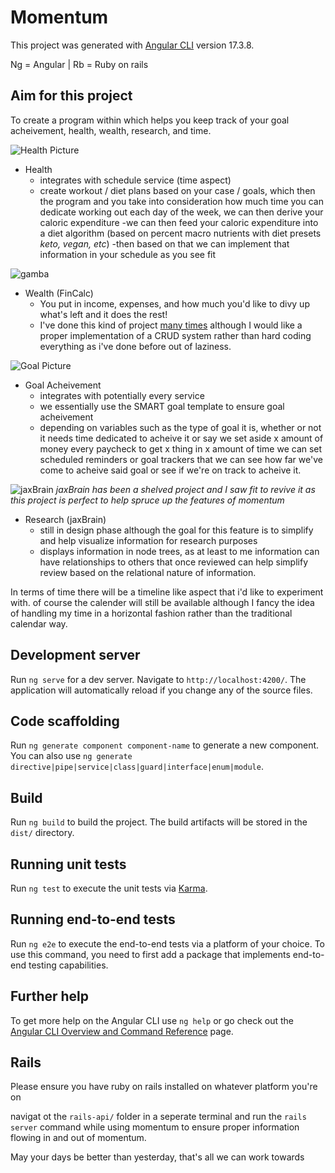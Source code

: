 # Momentum

This project was generated with [Angular CLI](https://github.com/angular/angular-cli) version 17.3.8.

Ng = Angular | Rb = Ruby on rails

## Aim for this project

To create a program within which helps you keep track of your goal acheivement, health, wealth, research, and time.

![Health Picture](https://peggyosterkamp.com/wp-content/uploads/2014/04/Golden-Proportion-da-Vinci_02.jpg)

- Health 
	- integrates with schedule service (time aspect)
	- create workout / diet plans based on your case / goals, which then the program and you take into consideration how much time you can dedicate working out each day of the week, we can then derive your caloric expenditure
	-we can then feed your caloric expenditure into a diet algorithm (based on percent macro nutrients with diet presets *keto, vegan, etc*)
	-then based on that we can implement that information in your schedule as you see fit

![gamba](https://c.tenor.com/YXMkqSh7Y4gAAAAC/tenor.gif)

- Wealth (FinCalc)
	- You put in income, expenses, and how much you'd like to divy up what's left and it does the rest!
	- I've done this kind of project [many times](https://github.com/wgauss/FinCalc) although I would like a proper implementation of a CRUD system rather than hard coding everything as i've done before out of laziness.


![Goal Picture](https://www.fossilconsulting.com/wp-content/uploads/2021/10/SMART-Graphic.png)

- Goal Acheivement
	- integrates with potentially every service
	- we essentially use the SMART goal template to ensure goal acheivement
	- depending on variables such as the type of goal it is, whether or not it needs time dedicated to acheive it or say we set aside x amount of money every paycheck to get x thing in x amount of time we can set scheduled reminders or goal trackers that we can see how far we've come to acheive said goal or see if we're on track to acheive it. 


![jaxBrain](https://images-ext-1.discordapp.net/external/etlizmJzNqsyLdcL9wRKGQSihAnUd9N08cAIXOj4KEI/https/i.imgur.com/FZFH9m0.png?format=webp&quality=lossless)
*jaxBrain has been a shelved project and I saw fit to revive it as this project is perfect to help spruce up the features of momentum*

- Research (jaxBrain)
	- still in design phase although the goal for this feature is to simplify and help visualize information for research purposes
	- displays information in node trees, as at least to me information can have relationships to others that once reviewed can help simplify review based on the relational nature of information.

In terms of time there will be a timeline like aspect that i'd like to experiment with. of course the calender will still be available although I fancy the idea of handling my time in a horizontal fashion rather than the traditional calendar way.

## Development server

Run `ng serve` for a dev server. Navigate to `http://localhost:4200/`. The application will automatically reload if you change any of the source files.

## Code scaffolding

Run `ng generate component component-name` to generate a new component. You can also use `ng generate directive|pipe|service|class|guard|interface|enum|module`.

## Build

Run `ng build` to build the project. The build artifacts will be stored in the `dist/` directory.

## Running unit tests

Run `ng test` to execute the unit tests via [Karma](https://karma-runner.github.io).

## Running end-to-end tests

Run `ng e2e` to execute the end-to-end tests via a platform of your choice. To use this command, you need to first add a package that implements end-to-end testing capabilities.

## Further help

To get more help on the Angular CLI use `ng help` or go check out the [Angular CLI Overview and Command Reference](https://angular.io/cli) page.

## Rails

Please ensure you have ruby on rails installed on whatever platform you're on

navigat ot the `rails-api/` folder in a seperate terminal and run the `rails server` command while using momentum to ensure proper information flowing in and out of momentum.

May your days be better than yesterday, that's all we can work towards